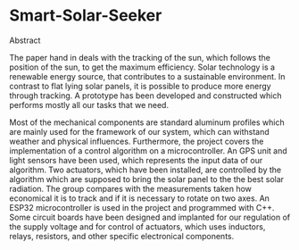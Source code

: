 # Smart-Solar-Seeker

Abstract

The paper hand in deals with the tracking of the sun, which follows the position of the sun, to get the maximum efficiency. Solar technology is a renewable energy source, that contributes to a sustainable environment. In contrast to flat lying solar panels, it is possible to produce more energy through tracking. A prototype has been developed and constructed which performs mostly all our tasks that we need.

Most of the mechanical components are standard aluminum profiles which are mainly used for the framework of our system, which can withstand weather and physical influences.
Furthermore, the project covers the implementation of a control algorithm on a microcontroller.
An GPS unit and light sensors have been used, which represents the input data of our algorithm. Two actuators, which have been installed, are controlled by the algorithm which are supposed to bring the solar panel to the the best solar radiation. The group compares with the measurements taken how economical it is to track and if it is necessary to rotate on two axes. An ESP32 microcontroller is used in the project and programmed with C++. Some circuit boards have been designed and implanted for our regulation of the supply voltage and for control of actuators, which uses inductors, relays, resistors, and other specific electronical components.
